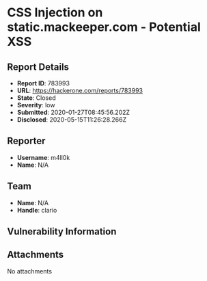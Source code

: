 # CSS Injection on static.mackeeper.com - Potential XSS

## Report Details
- **Report ID**: 783993
- **URL**: https://hackerone.com/reports/783993
- **State**: Closed
- **Severity**: low
- **Submitted**: 2020-01-27T08:45:56.202Z
- **Disclosed**: 2020-05-15T11:26:28.266Z

## Reporter
- **Username**: m4ll0k
- **Name**: N/A

## Team
- **Name**: N/A
- **Handle**: clario

## Vulnerability Information


## Attachments
No attachments
